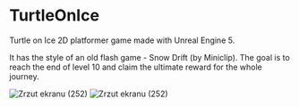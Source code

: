 # TurtleOnIce
Turtle on Ice 2D platformer game made with Unreal Engine 5. 

It has the style of an old flash game - Snow Drift (by Miniclip).
The goal is to reach the end of level 10 and claim the ultimate reward for the whole journey.


![Zrzut ekranu (252)](https://github.com/KolorCiszy/TurtleOnIce/assets/144261105/6c85b149-0137-44a7-a12a-4c62a015987e)
![Zrzut ekranu (252)](https://github.com/KolorCiszy/TurtleOnIce/assets/144261105/d5dfeaea-40ee-46c4-a625-45a5c915d8e6)
